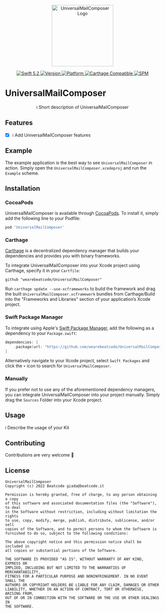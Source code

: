 <p align="center">
   <img width="200" src="https://raw.githubusercontent.com/SvenTiigi/SwiftKit/gh-pages/readMeAssets/SwiftKitLogo.png" alt="UniversalMailComposer Logo">
</p>

<p align="center">
   <a href="https://developer.apple.com/swift/">
      <img src="https://img.shields.io/badge/Swift-5.2-orange.svg?style=flat" alt="Swift 5.2">
   </a>
   <a href="http://cocoapods.org/pods/UniversalMailComposer">
      <img src="https://img.shields.io/cocoapods/v/UniversalMailComposer.svg?style=flat" alt="Version">
   </a>
   <a href="http://cocoapods.org/pods/UniversalMailComposer">
      <img src="https://img.shields.io/cocoapods/p/UniversalMailComposer.svg?style=flat" alt="Platform">
   </a>
   <a href="https://github.com/Carthage/Carthage">
      <img src="https://img.shields.io/badge/Carthage-compatible-4BC51D.svg?style=flat" alt="Carthage Compatible">
   </a>
   <a href="https://github.com/apple/swift-package-manager">
      <img src="https://img.shields.io/badge/Swift%20Package%20Manager-compatible-brightgreen.svg" alt="SPM">
   </a>
</p>

# UniversalMailComposer

<p align="center">
ℹ️ Short description of UniversalMailComposer
</p>

## Features

- [x] ℹ️ Add UniversalMailComposer features

## Example

The example application is the best way to see `UniversalMailComposer` in action. Simply open the `UniversalMailComposer.xcodeproj` and run the `Example` scheme.

## Installation

### CocoaPods

UniversalMailComposer is available through [CocoaPods](http://cocoapods.org). To install
it, simply add the following line to your Podfile:

```bash
pod 'UniversalMailComposer'
```

### Carthage

[Carthage](https://github.com/Carthage/Carthage) is a decentralized dependency manager that builds your dependencies and provides you with binary frameworks.

To integrate UniversalMailComposer into your Xcode project using Carthage, specify it in your `Cartfile`:

```ogdl
github "wearebeatcode/UniversalMailComposer"
```

Run `carthage update --use-xcframeworks` to build the framework and drag the built `UniversalMailComposer.xcframework` bundles from Carthage/Build into the "Frameworks and Libraries" section of your application’s Xcode project.

### Swift Package Manager

To integrate using Apple's [Swift Package Manager](https://swift.org/package-manager/), add the following as a dependency to your `Package.swift`:

```swift
dependencies: [
    .package(url: "https://github.com/wearebeatcode/UniversalMailComposer.git", from: "1.0.0")
]
```

Alternatively navigate to your Xcode project, select `Swift Packages` and click the `+` icon to search for `UniversalMailComposer`.

### Manually

If you prefer not to use any of the aforementioned dependency managers, you can integrate UniversalMailComposer into your project manually. Simply drag the `Sources` Folder into your Xcode project.

## Usage

ℹ️ Describe the usage of your Kit

## Contributing
Contributions are very welcome 🙌

## License

```
UniversalMailComposer
Copyright (c) 2022 Beatcode giada@beatcode.it

Permission is hereby granted, free of charge, to any person obtaining a copy
of this software and associated documentation files (the "Software"), to deal
in the Software without restriction, including without limitation the rights
to use, copy, modify, merge, publish, distribute, sublicense, and/or sell
copies of the Software, and to permit persons to whom the Software is
furnished to do so, subject to the following conditions:

The above copyright notice and this permission notice shall be included in
all copies or substantial portions of the Software.

THE SOFTWARE IS PROVIDED "AS IS", WITHOUT WARRANTY OF ANY KIND, EXPRESS OR
IMPLIED, INCLUDING BUT NOT LIMITED TO THE WARRANTIES OF MERCHANTABILITY,
FITNESS FOR A PARTICULAR PURPOSE AND NONINFRINGEMENT. IN NO EVENT SHALL THE
AUTHORS OR COPYRIGHT HOLDERS BE LIABLE FOR ANY CLAIM, DAMAGES OR OTHER
LIABILITY, WHETHER IN AN ACTION OF CONTRACT, TORT OR OTHERWISE, ARISING FROM,
OUT OF OR IN CONNECTION WITH THE SOFTWARE OR THE USE OR OTHER DEALINGS IN
THE SOFTWARE.
```
